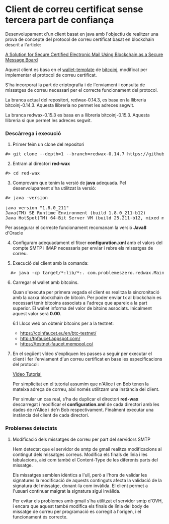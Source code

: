 # Client de correu certificat sense tercera part de confiança

Desenvolupament d'un client basat en java amb l'objectiu de realitzar una prova de concepte del protocol de correu certificat basat en blockchain descrit a l'article:

[A Solution for Secure Certified Electronic Mail Using Blockchain as a Secure Message Board](https://ieeexplore.ieee.org/stamp/stamp.jsp?tp=&arnumber=8654617)

Aquest client es basa en el [wallet-template](https://github.com/bitcoinj/wallet-template) de [bitcoinj](https://bitcoinj.github.io/), modificat per implementar el protocol de correu certificat.   

S'ha incorporat la part de criptografia i de l'enviament i consulta de missatges de correu necessari per el correcte funcionament del protocol.

La branca actual del repositori, redwax-0.14.3, es basa en la llibreria bitcoinj-0.14.3. Aquesta llibreria no permet les adreces segwit.  

La branca redwax-0.15.3 es basa en a llibreria bitcoinj-0.15.3. Aquesta llibreria si que permet les adreces segwit.

### Descàrrega i execució

1. Primer feim un clone del repositori
<pre>
#> git clone --depth=1 --branch=redwax-0.14.7 https://github.com/rpiza/red-wax.git
</pre>

2. Entram al directori **red-wax**
<pre>
#> cd red-wax
</pre>


3. Comprovam que tenim la versió de **java** adequada. Pel desenvolupament s'ha utilitzat la versió:
<pre>
#> java -version

java version "1.8.0_211"
Java(TM) SE Runtime Environment (build 1.8.0_211-b12)
Java HotSpot(TM) 64-Bit Server VM (build 25.211-b12, mixed mode)
</pre>
Per assegurar el correcte funcionament recomanam la versió **Java8** d'Oracle

4. Configuram adequadament el fitxer **configuration.xml** amb el valors del compte SMTP i IMAP necessaris per enviar i rebre els missatges de correu.

5. Execució del client amb la comanda:
<pre>
  #> java -cp target/*:lib/*:. com.problemeszero.redwax.Main
</pre>

6. Carregar el wallet amb bitcoins.

   Quan s'executa per primera vegada el client es realitza la sincronitació amb la xarxa blockchain de bitcoin. Per poder enviar tx al blockchain es necessari tenir bitcoins associats a l'adreça que apareix a la part superior. El wallet informa del valor de bitoins associats. Inicalment aquest valor serà **0.00**.

   6.1 Llocs web on obtenir bitcoins per a la testnet:

   - https://coinfaucet.eu/en/btc-testnet/
   - http://tpfaucet.appspot.com/
   - https://testnet-faucet.mempool.co/


7. En el següent vídeo s'expliquen les passes a seguir per executar el client i fer l'enviament d'un correu certificat en base les especificacions del protocol:

   [Video Tutorial](http://htmlpreview.github.io/?https://github.com/rpiza/red-wax/blob/tutorial/media/tutorial.html)

   Per simplicitat en el tutorial assumim que n'Alice i en Bob tenen la mateixa adreça de correu, així només utilitzam una instància del client.

   Per simular un cas real, s'ha de duplicar el directori **red-wax** descarregat i modificar el **configuration.xml** de cada directori amb les dades de n'Alice i de'n Bob respectivament. Finalment executar una instància del client de cada directori.   


### Problemes detectats

1. Modificació dels missatges de correu per part del servidors SMTP

   Hem detectat que el servidor de smtp de gmail realitza modificacions al contingut dels missatges correus. Modifica els finals de línia i les tabulacions, així com també el Content-Type de les diferents parts del missatge.

   Els missatges semblen idèntics a l'ull, però a l'hora de validar les signatures la modificació de aquests continguts afecta la validació de la signatura del missatge, donant-la com invàlida. El client permet a l'usuari continuar malgrat la signatura sigui invàlida.

   Per evitar els problemes amb gmail s'ha utilitzat el servidor smtp d'OVH, i encara que aquest també modifica els finals de línia del body de missatge de correu per programació es corregit a l'origen, i el funcionament és correcte.
